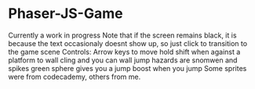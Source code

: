 # Phaser-JS-Game
Currently a work in progress
Note that if the screen remains black, it is because the text occasionaly doesnt show up, so just click to transition to the game scene
Controls: 
Arrow keys to move
hold shift when against a platform to wall cling and you can wall jump
hazards are snomwen and spikes
green sphere gives you a jump boost when you jump
Some sprites were from codecademy, others from me. 
